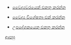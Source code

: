 * [වෛද්‍යවරයෙක් එකතු කරන්න](https://github.com/hmislk/hmis/wiki/%E0%B7%80%E0%B7%9B%E0%B6%AF%E0%B7%8A%E2%80%8D%E0%B6%BA%E0%B7%80%E0%B6%BB%E0%B6%BA%E0%B7%99%E0%B6%9A%E0%B7%8A-%E0%B6%91%E0%B6%9A%E0%B6%AD%E0%B7%94-%E0%B6%9A%E0%B7%92%E0%B6%BB%E0%B7%93%E0%B6%B8)

* [වෛද්‍ය විශේෂතා එක් කරන්න](https://github.com/hmislk/hmis/wiki/%E0%B7%80%E0%B7%9B%E0%B6%AF%E0%B7%8A%E2%80%8D%E0%B6%BA-%E0%B7%80%E0%B7%92%E0%B7%81%E0%B7%9A%E0%B7%82%E0%B6%AD%E0%B7%8F-%E0%B6%91%E0%B6%9A%E0%B7%8A-%E0%B6%9A%E0%B7%92%E0%B6%BB%E0%B7%93%E0%B6%B8)

* [උපදේශකයෙකු එකතු කරන්න](https://github.com/hmislk/hmis/wiki/%E0%B7%80%E0%B7%92%E0%B7%81%E0%B7%9A%E0%B7%82%E0%B6%A5-%E0%B7%80%E0%B7%9B%E0%B6%AF%E0%B7%8A%E2%80%8D%E0%B6%BA%E0%B7%80%E0%B6%BB%E0%B6%BA%E0%B7%99%E0%B6%9A%E0%B7%94-%E0%B6%91%E0%B6%9A%E0%B6%AD%E0%B7%94-%E0%B6%9A%E0%B7%92%E0%B6%BB%E0%B7%93%E0%B6%B8)

[ආපසු](https://github.com/hmislk/hmis/wiki/%E0%B6%B4%E0%B6%AF%E0%B7%8A%E0%B6%B0%E0%B6%AD%E0%B7%92-%E0%B6%B4%E0%B6%BB%E0%B7%92%E0%B6%B4%E0%B7%8F%E0%B6%BD%E0%B6%B1%E0%B6%BA)